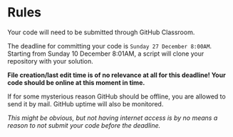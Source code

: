 # Rules

Your code will need to be submitted through GitHub Classroom.

The deadline for committing your code is `Sunday 27 December 8:00AM`. Starting from Sunday 10 December 8:01AM, a script will clone your repository with your solution.

__File creation/last edit time is of no relevance at all for this deadline! Your code should be online at this moment in time.__

If for some mysterious reason GitHub should be offline, you are allowed to send it by mail. GitHub uptime will also be monitored.

_This might be obvious, but not having internet access is by no means a reason to not submit your code before the deadline._

